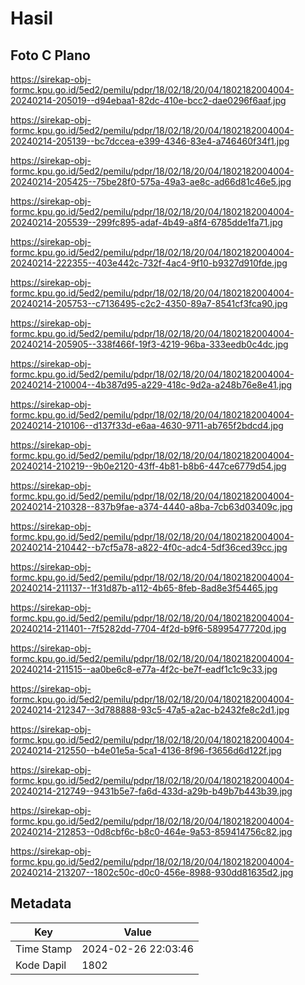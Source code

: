 # Hasil

## Foto C Plano

https://sirekap-obj-formc.kpu.go.id/5ed2/pemilu/pdpr/18/02/18/20/04/1802182004004-20240214-205019--d94ebaa1-82dc-410e-bcc2-dae0296f6aaf.jpg

https://sirekap-obj-formc.kpu.go.id/5ed2/pemilu/pdpr/18/02/18/20/04/1802182004004-20240214-205139--bc7dccea-e399-4346-83e4-a746460f34f1.jpg

https://sirekap-obj-formc.kpu.go.id/5ed2/pemilu/pdpr/18/02/18/20/04/1802182004004-20240214-205425--75be28f0-575a-49a3-ae8c-ad66d81c46e5.jpg

https://sirekap-obj-formc.kpu.go.id/5ed2/pemilu/pdpr/18/02/18/20/04/1802182004004-20240214-205539--299fc895-adaf-4b49-a8f4-6785dde1fa71.jpg

https://sirekap-obj-formc.kpu.go.id/5ed2/pemilu/pdpr/18/02/18/20/04/1802182004004-20240214-222355--403e442c-732f-4ac4-9f10-b9327d910fde.jpg

https://sirekap-obj-formc.kpu.go.id/5ed2/pemilu/pdpr/18/02/18/20/04/1802182004004-20240214-205753--c7136495-c2c2-4350-89a7-8541cf3fca90.jpg

https://sirekap-obj-formc.kpu.go.id/5ed2/pemilu/pdpr/18/02/18/20/04/1802182004004-20240214-205905--338f466f-19f3-4219-96ba-333eedb0c4dc.jpg

https://sirekap-obj-formc.kpu.go.id/5ed2/pemilu/pdpr/18/02/18/20/04/1802182004004-20240214-210004--4b387d95-a229-418c-9d2a-a248b76e8e41.jpg

https://sirekap-obj-formc.kpu.go.id/5ed2/pemilu/pdpr/18/02/18/20/04/1802182004004-20240214-210106--d137f33d-e6aa-4630-9711-ab765f2bdcd4.jpg

https://sirekap-obj-formc.kpu.go.id/5ed2/pemilu/pdpr/18/02/18/20/04/1802182004004-20240214-210219--9b0e2120-43ff-4b81-b8b6-447ce6779d54.jpg

https://sirekap-obj-formc.kpu.go.id/5ed2/pemilu/pdpr/18/02/18/20/04/1802182004004-20240214-210328--837b9fae-a374-4440-a8ba-7cb63d03409c.jpg

https://sirekap-obj-formc.kpu.go.id/5ed2/pemilu/pdpr/18/02/18/20/04/1802182004004-20240214-210442--b7cf5a78-a822-4f0c-adc4-5df36ced39cc.jpg

https://sirekap-obj-formc.kpu.go.id/5ed2/pemilu/pdpr/18/02/18/20/04/1802182004004-20240214-211137--1f31d87b-a112-4b65-8feb-8ad8e3f54465.jpg

https://sirekap-obj-formc.kpu.go.id/5ed2/pemilu/pdpr/18/02/18/20/04/1802182004004-20240214-211401--7f5282dd-7704-4f2d-b9f6-58995477720d.jpg

https://sirekap-obj-formc.kpu.go.id/5ed2/pemilu/pdpr/18/02/18/20/04/1802182004004-20240214-211515--aa0be6c8-e77a-4f2c-be7f-eadf1c1c9c33.jpg

https://sirekap-obj-formc.kpu.go.id/5ed2/pemilu/pdpr/18/02/18/20/04/1802182004004-20240214-212347--3d788888-93c5-47a5-a2ac-b2432fe8c2d1.jpg

https://sirekap-obj-formc.kpu.go.id/5ed2/pemilu/pdpr/18/02/18/20/04/1802182004004-20240214-212550--b4e01e5a-5ca1-4136-8f96-f3656d6d122f.jpg

https://sirekap-obj-formc.kpu.go.id/5ed2/pemilu/pdpr/18/02/18/20/04/1802182004004-20240214-212749--9431b5e7-fa6d-433d-a29b-b49b7b443b39.jpg

https://sirekap-obj-formc.kpu.go.id/5ed2/pemilu/pdpr/18/02/18/20/04/1802182004004-20240214-212853--0d8cbf6c-b8c0-464e-9a53-859414756c82.jpg

https://sirekap-obj-formc.kpu.go.id/5ed2/pemilu/pdpr/18/02/18/20/04/1802182004004-20240214-213207--1802c50c-d0c0-456e-8988-930dd81635d2.jpg


## Metadata

| Key        | Value               |
| ---------- | ------------------- |
| Time Stamp | 2024-02-26 22:03:46 |
| Kode Dapil | 1802                |



